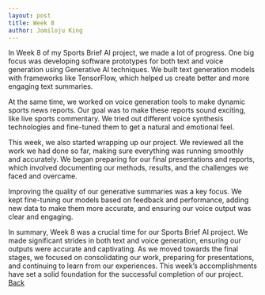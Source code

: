```yaml
---
layout: post
title: Week 8
author: Jomiloju King
---
```

In Week 8 of my Sports Brief AI project, we made a lot of progress. One big focus was 
developing software prototypes for both text and voice generation using Generative AI
techniques. We built text generation models with frameworks like TensorFlow, which 
helped us create better and more engaging text summaries.

At the same time, we worked on voice generation tools to make dynamic sports news
reports. Our goal was to make these reports sound exciting, like live sports commentary. 
We tried out different voice synthesis technologies and fine-tuned them to get a natural
and emotional feel.

This week, we also started wrapping up our project. We reviewed all the work we had done 
so far, making sure everything was running smoothly and accurately. We began preparing for
our final presentations and reports, which involved documenting our methods, results, and
the challenges we faced and overcame.

Improving the quality of our generative summaries was a key focus. We kept fine-tuning
our models based on feedback and performance, adding new data to make them more accurate,
and ensuring our voice output was clear and engaging.

In summary, Week 8 was a crucial time for our Sports Brief AI project. We made significant
strides in both text and voice generation, ensuring our outputs were accurate and captivating.
As we moved towards the final stages, we focused on consolidating our work, preparing for presentations,
and continuing to learn from our experiences. This week’s accomplishments have set a solid foundation for 
the successful completion of our project.
[Back](./)
